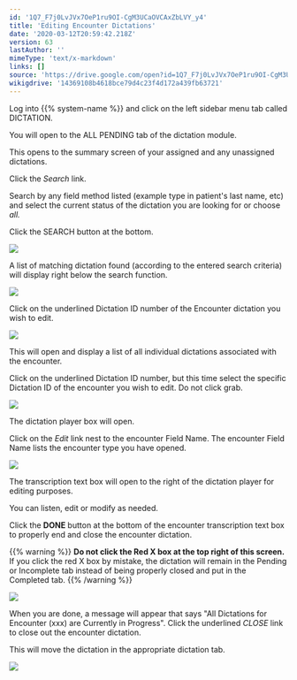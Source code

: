```yaml
---
id: '1Q7_F7j0LvJVx7OeP1ru9OI-CgM3UCaOVCAxZbLVY_y4'
title: 'Editing Encounter Dictations'
date: '2020-03-12T20:59:42.218Z'
version: 63
lastAuthor: ''
mimeType: 'text/x-markdown'
links: []
source: 'https://drive.google.com/open?id=1Q7_F7j0LvJVx7OeP1ru9OI-CgM3UCaOVCAxZbLVY_y4'
wikigdrive: '14369108b4618bce79d4c23f4d172a439fb63721'
---
```

Log into {{% system-name %}} and click on the left sidebar menu tab called DICTATION.

You will open to the ALL PENDING tab of the dictation module.

This opens to the summary screen of your assigned and any unassigned dictations.

Click the *Search* link.

Search by any field method listed (example type in patient's last name, etc) and select the current status of the dictation you are looking for or choose *all.*

Click the SEARCH button at the bottom.

![](../editing-encounter-dictations.assets/619908842ecca981bd6c237757c1f5ba.png)

A list of matching dictation found (according to the entered search criteria) will display right below the search function.

![](../editing-encounter-dictations.assets/32cf350fe3d642a62deb7d5f35248ba0.png)

Click on the underlined Dictation ID number of the Encounter dictation you wish to edit.

![](../editing-encounter-dictations.assets/32cf350fe3d642a62deb7d5f35248ba0.png)

This will open and display a list of all individual dictations associated with the encounter.

Click on the underlined Dictation ID number, but this time select the specific Dictation ID of the encounter you wish to edit. Do not click grab.

![](../editing-encounter-dictations.assets/4413b1f5bfdd795e50d7b6b34008c256.png)

The dictation player box will open.

Click on the *Edit* link nest to the encounter Field Name. The encounter Field Name lists the encounter type you have opened.

![](../editing-encounter-dictations.assets/6d3b816058d07ac9977082f7b24bd5aa.png)

The transcription text box will open to the right of the dictation player for editing purposes.

You can listen, edit or modify as needed.

Click the **DONE** button at the bottom of the encounter transcription text box to properly end and close the encounter dictation.

{{% warning %}}
**Do not click the Red X box at the top right of this screen.** If you click the red X box by mistake, the dictation will remain in the Pending or Incomplete tab instead of being properly closed and put in the Completed tab.
{{% /warning %}}

![](../editing-encounter-dictations.assets/b9750bdcf556038f61a78cf3647640f2.png)

When you are done, a message will appear that says "All Dictations for Encounter (xxx) are Currently in Progress". Click the underlined *CLOSE* link to close out the encounter dictation.

This will move the dictation in the appropriate dictation tab.

![](../editing-encounter-dictations.assets/6dcebe39b85375135c22451f18b8702f.png)
